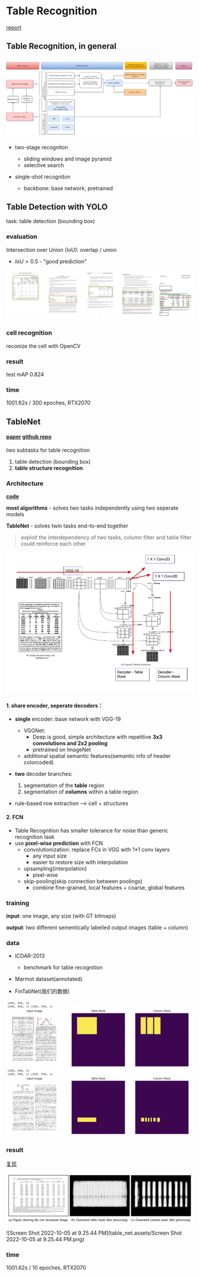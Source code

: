 # Table Recognition

[report](https://github.com/ybliu9/EyeGazeCapstone/blob/main/reports/TableExtraction-FinalReport.pdf)

## Table Recognition, in general

## <img src="table_net.assets/1*Jq83BOA6zhqBWX5SDoezlA.png" alt="1*Jq83BOA6zhqBWX5SDoezlA"  />

- two-stage recogniton

  - sliding windows and image pyramid
  - selective search

- single-shot recogniton

  - backbone: base network, pretrained 


## Table Detection with YOLO

task: table detection (bounding box)

### evaluation

Intersection over Union (IoU): overlap / union

-  $IoU > 0.5$  - "good prediction"

<img src="table_net.assets/0*00yH19i1667ePyXE.png" alt="img" style="zoom:50%;" />

### cell recognition

reconize the cell with OpenCV

### result

test mAP 0.824

### time

1001.62s / 300 epoches, RTX2070

## TableNet

####  [paper](https://arxiv.org/pdf/2001.01469.pdf)  [github repo](https://github.com/jyjuni/TableNet_Tesseract_OCR/) 

two subtasks for table recognition 

1) table detection (bounding box)
2) **table structure recognition**

### Architecture

**[code](https://github.com/jyjuni/TableNet_Tesseract_OCR/blob/main/script/network.py)** 

**most algorithms** - solves two tasks independently using two seperate models

**TableNet** - solves twin tasks end-to-end together 

> exploit the interdependency of two tasks, column filter and table filter could reinforce each other

![img](table_net.assets/1*goRSu7YaCn3Ef8uP7HQZCg.jpeg)

#### **1. share encoder, seperate decoders：**

- **single** encoder: base network with VGG-19
  - VGGNet: 
    - Deep is good, simple architecture with repetitive **3x3 convolutions and 2x2 pooling**
    - pretrained on ImageNet
  - additional spatial semantic features(semantic info of header colorcoded)

- **two** decoder branches:
  1. segmentation of the **table** region
  2. segmentation of **columns** within a table region

- rule-based row extraction --> cell + structures

#### **2. FCN**

- Table Recognition has smaller tolerance for noise than generic recognition task
- use **pixel-wise prediction** with FCN
  - convolutionization: replace FCs in VGG with 1*1 conv layers
    - any input size
    - easier to restore size with interpolation
  - upsampling(interpolation)
    - pixel-wise
  - skip-pooling(skip connection between poolings)
    - combine fine-grained, local features + coarse, global features

### training

**input**: one image, any size (with GT bitmaps)

**output**: two different sementically labelled output images (table + column)



### data

- ICDAR-2013
  - benchmark for table recognition

- Marmot dataset(annotated)

- FinTabNet(我们的数据)

<img src="table_net.assets/Screen Shot 2022-10-05 at 10.25.08 PM-4980013.png" alt="Screen Shot 2022-10-05 at 10.25.08 PM" style="zoom:50%;" />

### result

[复现](https://github.com/jyjuni/TableNet_Tesseract_OCR/blob/main/TableNet.ipynb) 

![img](table_net.assets/X7wa27pSaMOlS8bgTwD87gK7EKE5JCBDPAf9Vjk6Ui9Gv-fjPgcMznupjnBA7CLz06PpVKMu2YiaipqGtyloLhK0SejXO1Bih2l0GN_prbq3wnCIfILPlLVNaEuziWu56-lOhLeU.png)

![Screen Shot 2022-10-05 at 9.25.44 PM](table_net.assets/Screen Shot 2022-10-05 at 9.25.44 PM.png)

### time

1001.62s / 10 epoches, RTX2070

